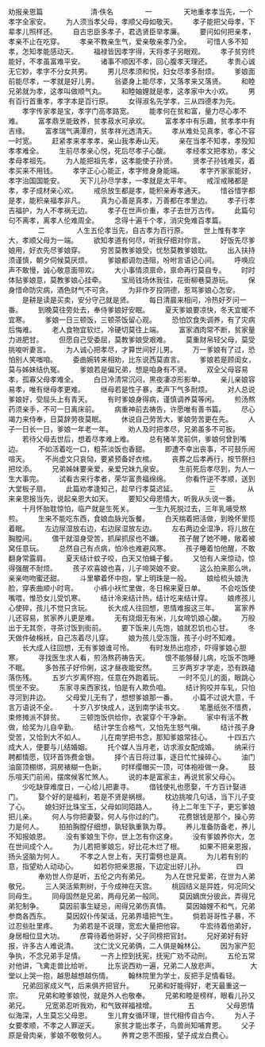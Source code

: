 劝报亲恩篇 
　　
　　
　　清·佚名 
　　
　　一 
　　
　　天地重孝孝当先，一个孝字全家安。 
　　为人须当孝父母，孝顺父母如敬天。 
　　孝子能把父母孝，下辈孝儿照样还。 
　　自古忠臣多孝子，君选贤臣举孝廉。 
　　要问如何把亲孝，孝亲不止在吃穿。 
　　孝亲不教亲生气，爱亲敬亲孝乃全。 
　　可惜人多不知孝，怎知孝能感动天。 
　　福禄皆因孝字得，天将孝子另眼观。 
　　孝子贫穷终能好，不孝虽富难平安。 
　　诸事不顺因不孝，回心腹孝天理还。 
　　孝贵心诚无它妙，孝字不分女共男。 
　　男儿尽孝须和悦，妇女尽孝多耐烦。 
　　爹娘面前能尽孝，一孝就是好儿男。 
　　翁婆身上能尽孝，又落孝来又落贤。 
　　和睦兄弟就为孝，这孝叫做顺气丸。 
　　和睦妯娌就是孝，这孝家中大小欢。 
　　男有百行首重孝，孝字本是百行原。 
　　女得淑名先学孝，三从四德孝为先。 
　　孝字传家孝是宝，孝字门高孝路宽。 
　　能孝何在贫和富，量力尽心孝不难。 
　　富孝鼎烹能致养，贫孝菽水可承欢。 
　　富孝孝中有乐趣，贫孝孝中有吉缘。 
　　富孝瑞气满潭府，贫孝祥光透清天。 
　　孝从难处见真孝，孝心不容一时宽。 
　　赶紧孝来孝孝孝，亲山我孝寿山天。 
　　亲在当孝不知孝，孝殁知孝孝难全。 
　　生前尽孝亲心悦，死后尽孝子心酸。 
　　孝经孝文把孝劝，孝父孝母孝祖先。 
　　为人能把祖先孝，这孝能使子孙贤。 
　　贤孝子孙钱难买，着孝买来不用钱。 
　　孝字正心心能正，孝字修身身能端。 
　　孝字齐家家能好，孝字治国国能安。 
　　天下儿孙尽学孝，一孝就是太平年。 
　　戒淫戒赌都是孝，孝子成材亲心欢。 
　　戒杀放生都是孝，能积亲寿孝通天。 
　　惜谷惜字都是孝，能积亲福孝非凡。 
　　真为心善是真孝，万善都在孝里边。 
　　孝子行孝吉福护，为人不孝祸无边。 
　　孝子在世声价重，孝子去世万古传。 
　　此篇句句不离孝，离孝人伦难周全。 
　　念得十遍千个孝，消灾免难百孝篇。 
　　
　　二 
　　
　　人生五伦孝当先，自古孝为百行原。 
　　世上惟有孝字大，孝顺父母为一端。 
　　欲知孝道有何尽，听我仔细对你言。 
　　好饭先尽爹娘用，好衣先尽爹娘穿。 
　　穷苦莫教爹娘受，忧愁莫教爹娘耽。 
　　出入扶持须谨慎，朝夕伺候莫厌烦。 
　　爹娘都调勿违阻，吩咐言语记心间。 
　　呼唤应声不敢慢，诚心敬意面带欢。 
　　大小事情须禀命，禀命再行莫自专。 
　　时时体贴爹娘意，莫教爹娘心挂牵。 
　　宝局钱场休我往，花街柳巷莫游玩。 
　　保身惜命防灾病，酒色财气不可贪。 
　　为非作歹投阴德，惹骂爹娘心怎安。 
　　是耕是读是买卖，安分守己就是贤。 
　　每日清晨来相问，冷热好歹问一番。 
　　到晚莫往旁处去，奉侍爹娘好安眠。 
　　夏天爹娘要凉快，冬天宜暖不宜寒。 
　　爹娘一日三顿饭，三顿茶饭留心观。 
　　恐怕饮食失调养，有了灾病后悔难。 
　　老人食物宜软烂，冷硬切莫往上端。 
　　富家酒肉常不断，贫家量力进肥甘。 
　　但愿自己受委屈，莫教爹娘受艰难。 
　　莫重财帛轻父母，莫受挑唆听妻言。 
　　为人诚心把孝尽，才算世间好儿男。 
　　万一爹娘有了过，恐怕别人笑嗤咱。 
　　委曲婉转来相劝，比东说西莫直言。 
　　爹娘若是顾闺女，莫与姊妹结仇冤。 
　　爹娘若是偏兄弟，想是咱身有不贤。 
　　双全父母容易孝，孤寡父母孝难全。 
　　白日冷清常沉闷，黑夜凄凉形影单。 
　　亲儿亲娘容易孝，唯有继母孝更难。 
　　继母若是性子暴，柔声下气多耐烦。 
　　对人总说爹娘好，受屈头上有青天。 
　　有时爹娘身得病，谨慎调养莫等闲。 
　　煎汤熬药须亲手，不可一日离床前。 
　　病重神前去祷告，许愿唯有善书篇。 
　　尽心竭力来侍奉，日莫辞劳夜莫眠。 
　　休说自己劳苦大，爹娘劳苦更在先。 
　　人子一日长一日，爹娘一年老一年。 
　　劝人及时把孝尽，兄弟虽多不可扳。 
　　若待父母去世后，想着尽孝难上难。 
　　总有猪羊灵前供，爹娘何曾到嘴边。 
　　不如活着吃一口，粗茶淡饭也香甜。 
　　即遭不幸出丧事，不可鼓乐闹喧天。 
　　不尚虚文只哀恸，要紧预备好衣棺。 
　　丧葬之后孝再行，按节祭扫把坟添。 
　　兄弟姊妹要亲爱，亲爱兄妹九泉安。 
　　生前死后孝尽到，为人一生大事完。 
　　试看古来行孝者，荣华富贵福绵绵。 
　　你看忤逆不孝顺，送到大堂板子扇。 
　　此篇劝孝逢知己，趁早行孝莫迟延。 
　　
　　三 
　　
　　从来亲恩报当先，说起亲恩大如天。 
　　要知父母恩情大，听我从头说一番。 
　　十月怀胎耽惊怕，临产就是生死关。 
　　一生九死脱过去，三年乳哺受熬煎。 
　　生来不能吃东西，食娘血脉光饭餐。 
　　白天揣着把活做，到晚怀里揽着眠。 
　　左边尿湿放右边，右边尿湿放左边。 
　　左右两边全湿净，将儿放在胸膛间。 
　　偎干就湿身受苦，抓屎抓尿也不嫌。 
　　孩子醒了她不睡，敞着被窝任意玩。 
　　总然自己有点病，怕冷也难避风寒。 
　　孩子睡着怕他醒，不敢翻身常露肩。 
　　夏天结计蚊子咬，白天又怕蝇子餐。 
　　又怕有人来惊动，惊得强醒不耐烦。 
　　孩子欢喜娘也喜，儿子啼哭娘不安。 
　　这么拍来那么哄，亲亲吻吻蜜还甜。 
　　斗里攀着怀中抱，掌上明珠是一般。 
　　娘给梳头娘洗脸，穿表曲顺小时弯。 
　　小裤小袄忙里做，冬日棉来夏日单。 
　　不会吃饭使嘴喂，惟恐女儿受饥寒。 
　　结计冷来结计热，结计吃来结计穿。 
　　娘疼孩儿心使碎，孩儿不觉只贪玩。 
　　长大成人往回想，恩情难报这三年。 
　　富家养儿还容易，贫家养儿更是难。 
　　无有烧烟无有米，儿女啼饥娘心酸。 
　　万般出于无其奈，寻茶讨饭到街前。 
　　要下饭来儿先饱，娘就忍饥也心甘。 
　　冬天做件破棉袄，自己冻着尽儿穿。 
　　娘为孩儿受冻饿，孩子小时不知难。 
　　长大成人往回想，无有爹娘谁可怜。 
　　有时发热出痘疹，吓得爹娘心胆寒。 
　　寻找医生求人看，煎汤熬药祷告天。 
　　恨不能够替儿病，吃饭不饱睡不眠。 
　　多咎孩子好伶俐，这才昼夜能安然。 
　　三岁两岁才学走，恐有跌磕落伤残。 
　　五岁六岁离怀抱，任意在外跑着玩。 
　　一时不见儿的面，眼跳心慌坐不安。 
　　东家寻来西家找，怕是有人欺负咱。 
　　结计狗咬并车轧，只怕寻河到井边。 
　　父母爱儿无有了，想想爹娘那一番。 
　　小篇不过说大意，千言万语说不全。 
　　十岁八岁快成人，送到南学读书文。 
　　笔墨纸张不惜费，束修摊派不辞贫。 
　　三顿饱饭供给你，衣裳穿个干净新。 
　　家中有活不教做，给奖为儿自辛勤。 
　　结计学生合格气，又怕先生怒气嗔。 
　　结计孩子身受苦，又恰到大不如人。 
　　儿在南学把书念，那知爹娘常挂心。 
　　十四五六成大人，便要与儿结婚姻。 
　　托个媒人当月老，访求淑女配成婚。 
　　纳采行聘都情愿，钗环首饰费金银。 
　　择个吉日将过事，逐日忙忙操碎心。 
　　油门油窗顶棚绑，洞房裱糊一色新。 
　　时样缨帽买一顶，可体袍褂做一身。 
　　鼓乐喧天门前闹，摆席候客忙煞人。 
　　说的本是富家主，再说贫家父母心。 
　　少吃缺穿难度日，一心给儿把妻寻。 
　　借钱使礼也愿娶，千方百计娶进门。 
　　娶个好的是福利，若是不贤是祸根。 
　　枕边挑唆几句话，当下儿子变了心。 
　　媳妇好比珠宝玉，父母如同陌路人。 
　　待上二年生下子，更忘爹娘把儿亲。 
　　何人与你把妻娶，何人与你过的门。 
　　花费银钱是那个，操心劳力是何人。 
　　拍拍胸膛仔细想，孰轻孰重孰为尊。 
　　养儿准备防备老，养儿不知报娘恩。 
　　没有爹娘生下你，世上怎有你这身。 
　　没有爹娘养你大，怎在世间成个人。 
　　为儿若把爹娘忘，好比花木烂了根。 
　　如果不把亲恩报，扬头竖脑为何人。 
　　不孝之人世上有，天打雷劈也是真。 
　　为儿若有别的意，指望劝人动动心。 
　　如若你把亲恩报，下边定出好儿孙。 
　　
　　四 
　　
　　奉劝世人你是听，五伦之内有弟兄。 
　　为人在世兄爱弟，在世为人弟敬兄。 
　　三人哭活紫荆树，于今成神在天宫。 
　　桃园结义是异姓，何况同父同母生。 
　　同母固然是兄弟，两母兄弟一般同。 
　　莫因嫡庶分彼此，弄得兄弟犯制争。 
　　莫因前事生疑忌，闹得兄弟伤真情。 
　　莫因妯娌不和气，兄弟参商各西东。 
　　莫因奴仆传架话，兄弟界墙把气生。 
　　倘若哥哥性子暴，不过忍些肚里疼。 
　　为弟若是不说理，宽宏大量把他容。 
　　牛宏待着他弟好，身居相位显大功。 
　　彦霄待着他哥好，父子同榜把官封。 
　　兄好弟好有好报，许多古人难说清。 
　　沈仁沈义兄弟俩，二人俱是翰林公。 
　　因为家产犯争执，不念兄弟手足情。 
　　一齐上控到抚宪，抚宪广劝不动刑。 
　　五伦五常对他讲，飞禽走兽比给听。 
　　比东说西劝一遍，兄弟二人放悲声。 
　　
　　大堂以上哭一抱，越思越想越伤情。 
　　翰林院里为学士，反把手足情看轻。 
　　兄弟回家成义气，后来俱齐把官升。 
　　兄弟和好能得好，老天最重这一宗。 
　　兄弟和睦爹娘悦，就是外人也敬奉。 
　　兄弟和睦是榜样，眼看儿孙又弟兄。 
　　兄宽弟忍听我劝，和气致祥福禄增。 
　　
　　五 
　　
　　父母恩情似海深，人生莫忘父母恩。 
　　生儿育女循环理，世代相传自古今。 
　　为人子女要孝顺，不孝之人罪逆天。 
　　家贫才能出孝子，鸟兽尚知哺育恩。 
　　父子原是骨肉亲，爹娘不敬敬何人。 
　　养育之恩不图报，望子成龙白费心。
　　
